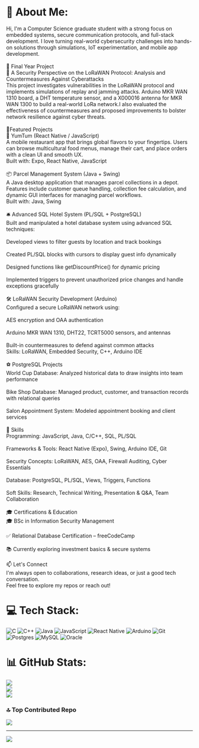 # 💫 About Me:
Hi, I'm a Computer Science graduate student with a strong focus on  embedded systems, secure communication protocols, and full-stack development. I love turning real-world cybersecurity challenges into hands-on solutions through simulations, IoT experimentation, and mobile app development.<br><br>🔐 Final Year Project<br>📡 A Security Perspective on the LoRaWAN Protocol: Analysis and Countermeasures Against Cyberattacks<br>This project investigates vulnerabilities in the LoRaWAN protocol and implements simulations of replay and jamming attacks.  Arduino MKR WAN 1310 board, a DHT temperature sensor, and a X000016 antenna for MKR WAN 1300 to build a real-world LoRa network.I also evaluated the effectiveness of countermeasures and proposed improvements to bolster network resilience against cyber threats.<br><br> 🧠Featured Projects<br>📱 YumTum (React Native / JavaScript)<br>A mobile restaurant app that brings global flavors to your fingertips. Users can browse multicultural food menus, manage their cart, and place orders with a clean UI and smooth UX.<br>Built with: Expo, React Native, JavaScript<br><br>📦 Parcel Management System (Java + Swing)<br>A Java desktop application that manages parcel collections in a depot. Features include customer queue handling, collection fee calculation, and dynamic GUI interfaces for managing parcel workflows.<br>Built with: Java, Swing<br><br>🛎️ Advanced SQL Hotel System (PL/SQL + PostgreSQL)<br>Built and manipulated a hotel database system using advanced SQL techniques:<br><br>Developed views to filter guests by location and track bookings<br><br>Created PL/SQL blocks with cursors to display guest info dynamically<br><br>Designed functions like getDiscountPrice() for dynamic pricing<br><br>Implemented triggers to prevent unauthorized price changes and handle exceptions gracefully<br><br>🛠 LoRaWAN Security Development (Arduino)<br>Configured a secure LoRaWAN network using:<br><br>AES encryption and OAA authentication<br><br>Arduino MKR WAN 1310, DHT22, TCRT5000 sensors, and antennas<br><br>Built-in countermeasures to defend against common attacks<br>Skills: LoRaWAN, Embedded Security, C++, Arduino IDE<br><br>⚽ PostgreSQL Projects<br>World Cup Database: Analyzed historical data to draw insights into team performance<br><br>Bike Shop Database: Managed product, customer, and transaction records with relational queries<br><br>Salon Appointment System: Modeled appointment booking and client services<br><br>💼 Skills<br>Programming: JavaScript, Java, C/C++, SQL, PL/SQL<br><br>Frameworks & Tools: React Native (Expo), Swing, Arduino IDE, Git<br><br>Security Concepts: LoRaWAN, AES, OAA, Firewall Auditing, Cyber Essentials<br><br>Database: PostgreSQL, PL/SQL, Views, Triggers, Functions<br><br>Soft Skills: Research, Technical Writing, Presentation & Q&A, Team Collaboration<br><br>🎓 Certifications & Education<br>🎓 BSc in Information Security Management<br><br>✅ Relational Database Certification – freeCodeCamp<br><br>📚 Currently exploring investment basics & secure systems<br><br>📫 Let's Connect<br>I'm always open to collaborations, research ideas, or just a good tech conversation.<br>Feel free to explore my repos or reach out!


# 💻 Tech Stack:
![C](https://img.shields.io/badge/c-%2300599C.svg?style=for-the-badge&logo=c&logoColor=white) ![C++](https://img.shields.io/badge/c++-%2300599C.svg?style=for-the-badge&logo=c%2B%2B&logoColor=white) ![Java](https://img.shields.io/badge/java-%23ED8B00.svg?style=for-the-badge&logo=openjdk&logoColor=white) ![JavaScript](https://img.shields.io/badge/javascript-%23323330.svg?style=for-the-badge&logo=javascript&logoColor=%23F7DF1E) ![React Native](https://img.shields.io/badge/react_native-%2320232a.svg?style=for-the-badge&logo=react&logoColor=%2361DAFB) ![Arduino](https://img.shields.io/badge/-Arduino-00979D?style=for-the-badge&logo=Arduino&logoColor=white) ![Git](https://img.shields.io/badge/git-%23F05033.svg?style=for-the-badge&logo=git&logoColor=white) ![Postgres](https://img.shields.io/badge/postgres-%23316192.svg?style=for-the-badge&logo=postgresql&logoColor=white) ![MySQL](https://img.shields.io/badge/mysql-4479A1.svg?style=for-the-badge&logo=mysql&logoColor=white) ![Oracle](https://img.shields.io/badge/Oracle-F80000?style=for-the-badge&logo=oracle&logoColor=white)
# 📊 GitHub Stats:
![](https://github-readme-stats.vercel.app/api?username=iStefan20&theme=dark&hide_border=false&include_all_commits=false&count_private=false)<br/>
![](https://nirzak-streak-stats.vercel.app/?user=iStefan20&theme=dark&hide_border=false)<br/>
![](https://github-readme-stats.vercel.app/api/top-langs/?username=iStefan20&theme=dark&hide_border=false&include_all_commits=false&count_private=false&layout=compact)

### 🔝 Top Contributed Repo
![](https://github-contributor-stats.vercel.app/api?username=iStefan20&limit=5&theme=dark&combine_all_yearly_contributions=true)

---
[![](https://visitcount.itsvg.in/api?id=iStefan20&icon=0&color=0)](https://visitcount.itsvg.in)

<!-- Proudly created with GPRM ( https://gprm.itsvg.in ) -->
